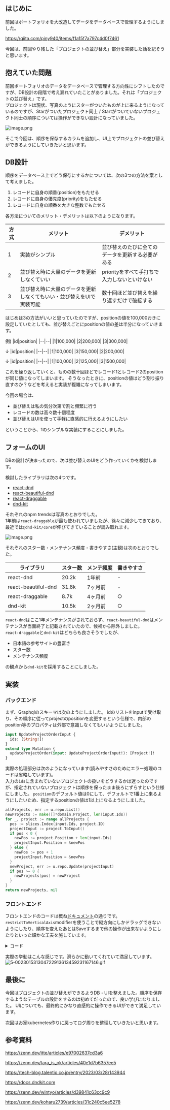 ## はじめに
前回はポートフォリオを大改造してデータをデータベースで管理するようにしました。

https://qiita.com/piny940/items/f1a15f7a797c4d0f7461

今回は、前回やり残した「プロジェクトの並び替え」部分を実装した話を記そうと思います。

## 抱えていた問題

前回ポートフォリオのデータをデータベースで管理する方向性にシフトしたのですが、DB設計の段階で考え漏れていたことがありました。それは「プロジェクトの並び替え」です。  
プロジェクトは現状、写真のようにスターがついたものが上に来るようになっているのですが、Starがついたプロジェクト同士 / Startがついていないプロジェクト同士の順序については操作ができない設計になっていました。  

![image.png](https://qiita-image-store.s3.ap-northeast-1.amazonaws.com/0/3330232/6c0689e6-10b5-b54f-df1b-845fa0f4827e.png)

そこで今回は、順序を保存するカラムを追加し、UI上でプロジェクトの並び替えができるようにしていきたいと思います。

## DB設計

順序をデータベース上でどう保存にするかについては、次の3つの方法を案として考えました。

1. レコードに自身の順番(position)をもたせる
2. レコードに自身の優先度(priority)をもたせる
3. レコードに自身の順番を大きな整数でもたせる

各方法についてのメリット・デメリットは以下のようになります。

|方式|メリット|デメリット|
|--|--|--|
|1|実装がシンプル|並び替えのたびに全てのデータを更新する必要がある
|2|並び替え時に大量のデータを更新しなくていい|priorityをすべて手打ちで入力しないといけない|
|3|並び替え時に大量のデータを更新しなくてもいい・並び替えをUIで実装可能|数十回ほど並び替えを繰り返すだけで破綻する

はじめは3の方法がいいと思っていたのですが、positionの値を100,000おきに設定していたとしても、並び替えごとにpositionの値の差は半分になっていきます。

例)
|id|position|
|--|--|
|1|100,000|
|2|200,000|
|3|300,000|

↓
|id|position|
|--|--|
|1|100,000|
|3|150,000|
|2|200,000|

↓
|id|position|
|--|--|
|1|100,000|
|2|125,000|
|3|1500,000|

これを繰り返していくと、ものの数十回ほどでレコード1とレコード2のpositionが同じ値になってしまいます。 
そうなったときに、positionの値はどう割り振り直すのか？などを考えると実装が複雑になってしまいます。

今回の場合は、

- 並び替えは私の気分次第で割と頻繁に行う
- レコードの数は高々数十個程度
- 並び替えはUIを使って手軽に直感的に行えるようにしたい

ということから、1のシンプルな実装にすることにしました。

## フォームのUI

DBの設計が決まったので、次は並び替えのUIをどう作っていくかを検討します。

検討したライブラリは次の4つです。

- [react-dnd](https://github.com/react-dnd/react-dnd/)
- [react-beautiful-dnd](https://github.com/atlassian/react-beautiful-dnd)
- [react-draggable](https://github.com/react-grid-layout/react-draggable)
- [dnd-kit](https://github.com/clauderic/dnd-kit)

それぞれのnpm trendsは写真のとおりでした。  
1年前は`react-draggable`が最も使われていましたが、徐々に減少してきており、最近では`@dnd-kit/core`が伸びてきていることが読み取れます。

![image.png](https://qiita-image-store.s3.ap-northeast-1.amazonaws.com/0/3330232/ece9b0d9-28f0-e8d2-6814-3645ab257b96.png)

それぞれのスター数・メンテナンス頻度・書きやすさ(主観)は次のとおりでした。


|ライブラリ|スター数|メンテ頻度|書きやすさ|
|--|--|--|--
|react-dnd|20.2k|1年前|-|
|react-beautiful-dnd|31.8k|7ヶ月前|-|
|react-draggable|8.7k|4ヶ月前|○|
|dnd-kit|10.5k|2ヶ月前|○

`react-dnd`はここ1年メンテナンスがされておらず、`react-beautiful-dnd`はメンテナンスが当面終了と記載されていたので、候補から除外しました。  
`react-draggable`と`dnd-kit`はどちらも良さそうでしたが、
- 日本語の参考サイトの豊富さ
- スター数
- メンテナンス頻度

の観点から`dnd-kit`を採用することにしました。

## 実装
### バックエンド
まず、Graphqlのスキーマは次のようにしました。
idのリストをinputで受け取り、その順序に従ってprojectのpositionを変更するという仕様で、内部のposition等のプロパティは外部で意識しなくてもいいようにしました。
```graphql
input UpdateProjectOrderInput {
  ids: [String!]!
}
extend type Mutation {
  updateProjectOrder(input: UpdateProjectOrderInput!): [Project!]!
}
```

実際の処理部分は次のようになっています(読みやすさのためにエラー処理のコードは省略しています)。  
入力の`ids`に含まれていないプロジェクトの扱いをどうするかは迷ったのですが、指定されていないプロジェクトは順序を保ったまま後ろにずらすという仕様にしました。
`position`のデフォルト値は0にして、デフォルトで1番上に来るようにしたいため、指定するpositionの値は1以上になるようにしました。
```go
allProjects, err := u.repo.List()
newProjects := make([]*domain.Project, len(input.Ids))
for _, project := range allProjects {
  pos := slices.Index(input.Ids, project.ID)
  projectInput := project.ToInput()
  if pos < 0 {
    newPos := project.Position + len(input.Ids)
    projectInput.Position = &newPos
  } else {
    newPos := pos + 1
    projectInput.Position = &newPos
  }
  newProject, err := u.repo.Update(projectInput)
  if pos >= 0 {
    newProjects[pos] = newProject
  }
}
return newProjects, nil
```

### フロントエンド
フロントエンドのコードは概ね[ドキュメント](https://docs.dndkit.com/presets/sortable)の通りです。  
`restrictToVerticalAxis`modifierを使うことで縦方向にしかドラッグできないようにしたり、順序を変えたあとはSaveするまで他の操作が出来ないようにしたりといった細かな工夫を施しています。

<details>
<summary>コード</summary>

```typescript
export const Projects = (): JSX.Element => {
  const context = useMemo(() => ({ additionalTypenames: ['Project'] }), [])
  const [{ data, error }] = useGetProjectsQuery({ context })
  const [, deleteProject] = useDeleteProjectMutation()
  const [projects, setProjects] = useState<ProjectType[]>()
  const [, updateProjectOrder] = useUpdateProjectOrderMutation()
  const [orderChanged, setOrderChanged] = useState(false)

  const onDragEnd = useCallback((event: DragEndEvent) => {
    const { active, over } = event
    if (over && active.id !== over.id) {
      setProjects((projects) => {
        if (!projects) return
        const ids = projects.map((project) => project.id)
        const oldIndex = ids.indexOf(active.id as string)
        const newIndex = ids.indexOf(over.id as string)
        return arrayMove(projects, oldIndex, newIndex)
      })
      setOrderChanged(true)
    }
  }, [])
  const saveOrder = useCallback(async () => {
    if (!projects) return
    const ids = projects.map((project) => project.id)
    const { error } = await updateProjectOrder({ input: { ids } })
    if (error) {
      console.error(error)
      return
    }
    setOrderChanged(false)
  }, [projects, updateProjectOrder])
  const resetOrder = useCallback(() => {
    if (!data) return
    setProjects(data.projects)
    setOrderChanged(false)
  }, [data])

  useEffect(() => {
    if (!data) return
    setProjects(data.projects)
  }, [data])

  if (error) return <Error statusCode={400} />
  if (!projects) return <>loading...</>
  return (
    <Box>
      <Typography variant="h4" component="h2">
        Projects
      </Typography>
      <Box mt={2}>
        <Button
          disabled={orderChanged}
          component={Link}
          href="/projects/new"
          fullWidth
          variant="contained"
        >
          新規作成
        </Button>
      </Box>
      <Box mt={2}>
        <Button disabled={!orderChanged} variant="outlined" onClick={saveOrder}>
          Save Order
        </Button>
        <Button
          sx={{ marginLeft: 1 }}
          variant="outlined"
          disabled={!orderChanged}
          onClick={resetOrder}
        >
          Reset Order
        </Button>
      </Box>
      <DndContext
        collisionDetection={closestCenter}
        modifiers={[
          restrictToVerticalAxis,
          restrictToParentElement,
          restrictToParentElement,
        ]}
        onDragEnd={onDragEnd}
      >
        <SortableContext
          strategy={verticalListSortingStrategy}
          items={projects}
        >
          <Table>
            <TableHead>
              <TableRow>
                <TableCell></TableCell>
                <TableCell>Id</TableCell>
                <TableCell>Title</TableCell>
                <TableCell>Description</TableCell>
                <TableCell>IsFavorite</TableCell>
                <TableCell>Position</TableCell>
                <TableCell>CreatedAt</TableCell>
                <TableCell>UpdatedAt</TableCell>
                <TableCell>Links</TableCell>
              </TableRow>
            </TableHead>
            <TableBody>
              {projects.map((project) => (
                <ProjectItem
                  actionsDisabled={orderChanged}
                  key={project.id}
                  project={project}
                  deleteProject={() => {
                    void deleteProject({ id: project.id })
                  }}
                />
              ))}
            </TableBody>
          </Table>
        </SortableContext>
      </DndContext>
    </Box>
  )
}

type ProjectItemProps = {
  project: ProjectType
  deleteProject: () => void
  actionsDisabled?: boolean
}
const ProjectItem = ({
  project,
  deleteProject,
  actionsDisabled = false,
}: ProjectItemProps) => {
  const { listeners, setNodeRef, transform, transition, attributes } =
    useSortable({
      id: project.id,
    })
  const style = {
    transform: CSS.Transform.toString(transform),
    transition,
  }
  return (
    <TableRow ref={setNodeRef} style={style} {...attributes}>
      <TableCell>
        <IconButton {...listeners}>
          <DragHandleIcon />
        </IconButton>
      </TableCell>
      <TableCell>{project.id}</TableCell>
      <TableCell>{project.title}</TableCell>
      <TableCell>{project.description}</TableCell>
      <TableCell>{project.isFavorite ? 'true' : 'false'}</TableCell>
      <TableCell>{project.position}</TableCell>
      <TableCell>{dateLabel(project.createdAt)}</TableCell>
      <TableCell>{dateLabel(project.updatedAt)}</TableCell>
      <TableCell
        sx={{
          '> *': {
            marginLeft: 1,
            marginTop: 1,
          },
        }}
      >
        <Button
          disabled={actionsDisabled}
          variant="contained"
          component={Link}
          size="small"
          href={`/projects/${project.id}/edit`}
        >
          編集
        </Button>
        <Button
          variant="contained"
          disabled={actionsDisabled}
          size="small"
          onClick={deleteProject}
        >
          削除
        </Button>
      </TableCell>
    </TableRow>
  )
}
```
</details>

実際の挙動はこんな感じです。滑らかに動いてくれていて満足しています。
![5-002301531304722913613459231167146.gif](https://qiita-image-store.s3.ap-northeast-1.amazonaws.com/0/3330232/af51f4b2-71b3-b74b-b919-0f7688b30911.gif)

## 最後に
今回はプロジェクトの並び替えができるようDB・UIを整えました。順序を保存するようなテーブルの設計をするのは初めてだったので、良い学びになりました。
UIについても、最終的にかなり直感的に操作できるUIができて満足しています。

次回はお家kubernetes作りに戻ってログ周りを整理していきたいと思います。

## 参考資料

https://zenn.dev/itte/articles/e97002637cd3a6

https://zenn.dev/tara_is_ok/articles/40e1d7b6357ee5

https://tech-blog.talentio.co.jp/entry/2023/03/28/143944

https://docs.dndkit.com

https://zenn.dev/wintyo/articles/d39841c63cc9c9

https://zenn.dev/koharu2739/articles/31c240c5ee5278
